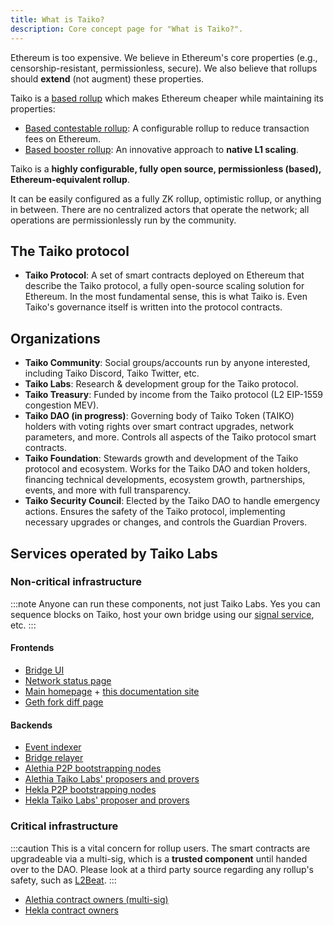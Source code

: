 ```yaml
---
title: What is Taiko?
description: Core concept page for "What is Taiko?".
---
```


Ethereum is too expensive. We believe in Ethereum's core properties (e.g., censorship-resistant, permissionless, secure). We also believe that rollups should **extend** (not augment) these properties.

Taiko is a [based rollup](/core-concepts/based-rollup) which makes Ethereum cheaper while maintaining its properties:

- [Based contestable rollup](/core-concepts/contestable-rollup): A configurable rollup to reduce transaction fees on Ethereum.
- [Based booster rollup](/core-concepts/booster-rollups): An innovative approach to **native L1 scaling**.

Taiko is a **highly configurable, fully open source, permissionless (based), Ethereum-equivalent rollup**.

It can be easily configured as a fully ZK rollup, optimistic rollup, or anything in between. There are no centralized actors that operate the network; all operations are permissionlessly run by the community.

## The Taiko protocol

- **Taiko Protocol**: A set of smart contracts deployed on Ethereum that describe the Taiko protocol, a fully open-source scaling solution for Ethereum. In the most fundamental sense, this is what Taiko is. Even Taiko's governance itself is written into the protocol contracts.

## Organizations

- **Taiko Community**: Social groups/accounts run by anyone interested, including Taiko Discord, Taiko Twitter, etc.
- **Taiko Labs**: Research & development group for the Taiko protocol.
- **Taiko Treasury**: Funded by income from the Taiko protocol (L2 EIP-1559 congestion MEV).
- **Taiko DAO (in progress)**: Governing body of Taiko Token (TAIKO) holders with voting rights over smart contract upgrades, network parameters, and more. Controls all aspects of the Taiko protocol smart contracts.
- **Taiko Foundation**: Stewards growth and development of the Taiko protocol and ecosystem. Works for the Taiko DAO and token holders, financing technical developments, ecosystem growth, partnerships, events, and more with full transparency.
- **Taiko Security Council**: Elected by the Taiko DAO to handle emergency actions. Ensures the safety of the Taiko protocol, implementing necessary upgrades or changes, and controls the Guardian Provers.

## Services operated by Taiko Labs

### Non-critical infrastructure

:::note
Anyone can run these components, not just Taiko Labs. Yes you can sequence blocks on Taiko, host your own bridge using our [signal service](/taiko-protocol/bridging#the-signal-service), etc.
:::

#### Frontends

- [Bridge UI](https://bridge.taiko.xyz)
- [Network status page](https://status.taiko.xyz)
- [Main homepage](https://taiko.xyz) + [this documentation site](https://docs.taiko.xyz)
- [Geth fork diff page](https://geth.taiko.xyz)

#### Backends

- [Event indexer](/api-reference/event-indexer)
- [Bridge relayer](/api-reference/bridge-relayer)
- [Alethia P2P bootstrapping nodes](/network-reference/alethia-addresses#taiko-labs-bootnode-addresses)
- [Alethia Taiko Labs' proposers and provers](/network-reference/alethia-addresses)
- [Hekla P2P bootstrapping nodes](/network-reference/hekla-addresses#taiko-labs-bootnode-addresses)
- [Hekla Taiko Labs' proposer and provers](/network-reference/hekla-addresses)

### Critical infrastructure

:::caution
This is a vital concern for rollup users. The smart contracts are upgradeable via a multi-sig, which is a **trusted component** until handed over to the DAO. Please look at a third party source regarding any rollup's safety, such as [L2Beat](https://l2beat.com/scaling/projects/taiko).
:::

- [Alethia contract owners (multi-sig)](/network-reference/alethia-addresses#contract-owners)
- [Hekla contract owners](/network-reference/hekla-addresses#contract-owners)
